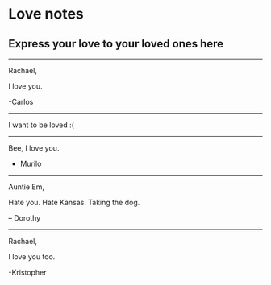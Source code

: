 # Love notes
## Express your love to your loved ones here

---

Rachael,

I love you.

-Carlos

---

I want to be loved :(

---

Bee, I love you.

- Murilo

---

Auntie Em,

Hate you. Hate Kansas. Taking the dog.

  – Dorothy

---

Rachael,

I love you too.

-Kristopher
